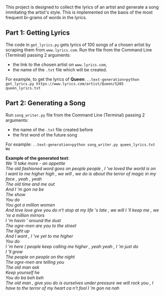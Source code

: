 This project is designed to collect the lyrics of an artist and generate a song immitating the artist's style. This is implemented on the basis of the most frequent bi-grams of words in the lyrics.


## Part 1: Getting Lyrics

The code in `get_lyrics.py` gets lyrics of 100 songs of a chosen artist by scraping them from `www.lyrics.com`.
Run the file from the Command Line (Terminal) passing 2 arguments:
- the link to the chosen artist on `www.lyrics.com`,
- the name of the `.txt` file which will be created.

For example, to get the lyrics of **Queen**:
`..text-generation>python get_lyrics.py https://www.lyrics.com/artist/Queen/5205 queen_lyrics.txt`


## Part 2: Generating a Song

Run `song_writer.py` file from the Command Line (Terminal) passing 2 arguments:
- the name of the `.txt` file created before
- the first word of the future song

For example:
`..text-generation>python song_writer.py queen_lyrics.txt We`
  
  
**Example of the generated text**:  
*We 'll take more - an appetite  
The old fashioned word goes on people people , I 've loved the world is on  
I want to me higher high , we will , we do is about the terror of magic in my face , yeah , yeah  
The old time and me out  
And I 'm gon na be  
The show  
You do  
You got a million women  
And love love give you do n't stop at my life 's late , we will I 'll keep me , we 're a million mirrors  
I 'm havin ' around the dust  
The ogre-men are you to the street  
The light up  
And I want , I 've yet to me higher  
You do  
I 'm here ( people keep calling me higher , yeah yeah , I 'm just do  
I 'll grow  
The people on people on the night  
The ogre-men are telling you  
The old man ask  
Keep yourself he  
You do ba beh beh  
The old man , give you do is ourselves under pressure we will rock you , I have to the terror of my heart ca n't fool I 'm gon na nah*  


